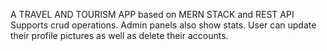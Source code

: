 A TRAVEL AND TOURISM APP based on MERN STACK and REST API
Supports crud operations. Admin panels also show stats.
User can update their profile pictures as well as delete their accounts.
